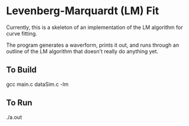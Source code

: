 # Levenberg-Marquardt (LM) Fit 

Currently, this is a skeleton of an implementation of the LM algorithm
for curve fitting.

The program generates a waverform, prints it out, and runs through an outline
of the LM algorithm that doesn't really do anything yet. 

## To Build
gcc main.c dataSim.c -lm

## To Run   
./a.out




